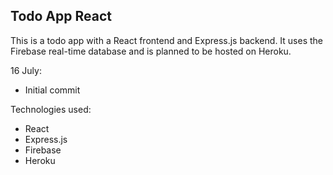 ## Todo App React

This is a todo app with a React frontend and Express.js backend. It uses the Firebase real-time database and is planned to be hosted on Heroku.

16 July:
- Initial commit

Technologies used:
- React
- Express.js
- Firebase
- Heroku
